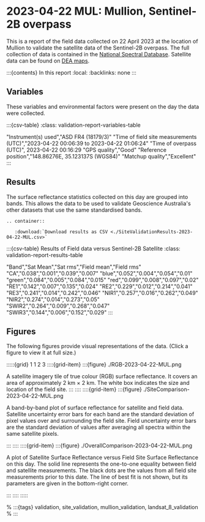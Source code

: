 # 2023-04-22 MUL: Mullion, Sentinel-2B overpass

This is a report of the field data collected on 22 April 2023 at the location of Mullion
to validate the satellite data of the Sentinel-2B overpass.
The full collection of data is contained in the 
[National Spectral Database](https://www.ga.gov.au/scientific-topics/dea/dea-data-and-products/national-spectral-database).
Satellite data can be found on [DEA maps](https://maps.dea.ga.gov.au/#share=s-i2o7JwB5gvXOQefhMmTLJaA14b0).

:::{contents} In this report
:local:
:backlinks: none
:::

## Variables

These variables and environmental factors were present on the day the data were collected.

:::{csv-table}
:class: validation-report-variables-table

"Instrument(s) used","ASD FR4 (18179/3)"
"Time of field site measurements (UTC)","2023-04-22 00:06:39 to 2023-04-22 01:06:24"
"Time of overpass (UTC)", 2023-04-22 00:16:29
"GPS quality","Good"
"Reference position","148.86276E, 35.123137S (WGS84)"
"Matchup quality","Excellent"
:::

## Results

The surface reflectance statistics collected on this day are grouped into bands.
This allows the data to be used to validate Geoscience Australia's other datasets that use the same standardised bands.

```{eval-rst}
.. container:: 

   :download:`Download results as CSV <./SiteValidationResults-2023-04-22-MUL.csv>`
```

:::{csv-table} Results of Field data versus Sentinel-2B Satellite
:class: validation-report-results-table

"Band","Sat Mean","Sat rms","Field mean","Field rms"
"CA","0.038","0.001","0.039","0.007"
"blue","0.052","0.004","0.054","0.01"
"green","0.084","0.005","0.084","0.015"
"red","0.099","0.008","0.097","0.02"
"RE1","0.142","0.007","0.135","0.024"
"RE2","0.229","0.012","0.214","0.041"
"RE3","0.241","0.014","0.242","0.046"
"NIR1","0.257","0.016","0.262","0.049"
"NIR2","0.274","0.014","0.273","0.05"
"SWIR2","0.264","0.009","0.268","0.047"
"SWIR3","0.144","0.006","0.152","0.029"
:::

## Figures

The following figures provide visual representations of the data. (Click a figure to view it at full size.)

:::::{grid} 1 1 2 3
::::{grid-item}
:::{figure} ./RGB-2023-04-22-MUL.png

A satellite imagery tile of true colour (RGB) surface reflectance.
It covers an area of approximately 2&nbsp;km &times; 2&nbsp;km.
The white box indicates the size and location
of the field site.
:::
::::
::::{grid-item}
:::{figure} ./SiteComparison-2023-04-22-MUL.png

A band-by-band plot of surface reflectance for satellite and field data.
Satellite uncertainty error bars for each band are the standard deviation
of pixel values over and surrounding the field site.
Field uncertainty error bars are the standard deviation of values after
averaging all spectra within the same satellite pixels.

:::
::::
::::{grid-item}
:::{figure} ./OverallComparison-2023-04-22-MUL.png

A plot of Satellite Surface Reflectance versus Field Site Surface Reflectance on this day.
The solid line represents the one-to-one equality between field and satellite measurements.
The black dots are the values from all field site measurements prior to this date.
The line of best fit is not shown, but its parameters are given in the bottom-right corner.

:::
::::
:::::

% :::{tags} validation, site_validation, mullion_validation, landsat_8_validation
% :::
    
